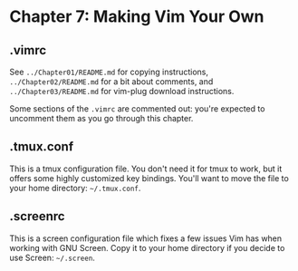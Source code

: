 # Chapter 7: Making Vim Your Own

## .vimrc

See `../Chapter01/README.md` for copying instructions, `../Chapter02/README.md`
for a bit about comments, and `../Chapter03/README.md` for vim-plug download
instructions.

Some sections of the `.vimrc` are commented out: you're expected to uncomment them as you go through this chapter.

## .tmux.conf

This is a tmux configuration file. You don't need it for tmux to work, but it
offers some highly customized key bindings. You'll want to move the file to
your home directory: `~/.tmux.conf`.

## .screenrc

This is a screen configuration file which fixes a few issues Vim has when
working with GNU Screen. Copy it to your home directory if you decide to use
Screen: `~/.screen`.
